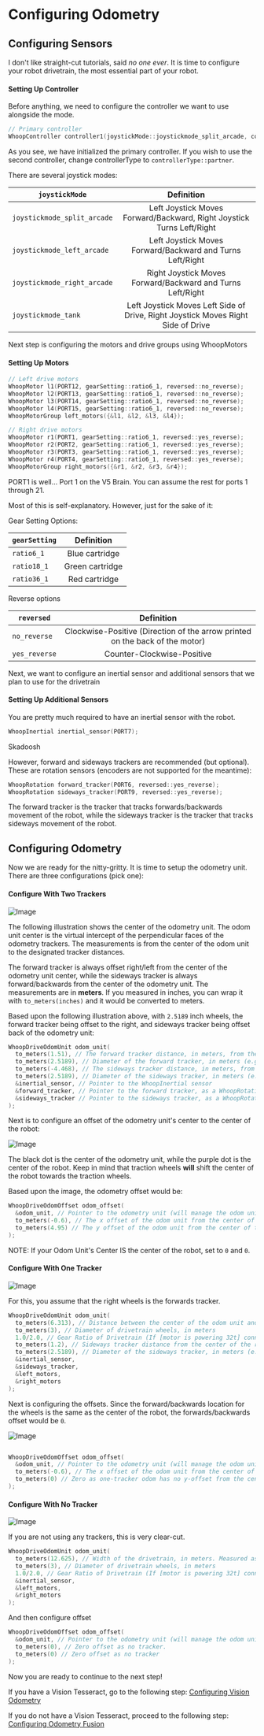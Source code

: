 # Configuring Odometry

## Configuring Sensors

I don't like straight-cut tutorials, said *no one ever*. It is time to configure your robot drivetrain,
the most essential part of your robot.

#### Setting Up Controller

Before anything, we need to configure the controller we want to use alongside the mode.

```cpp
// Primary controller
WhoopController controller1(joystickMode::joystickmode_split_arcade, controllerType::primary);
```
As you see, we have initialized the primary controller. If you wish to use the second controller, change controllerType to ```controllerType::partner```.

There are several joystick modes:

| ```joystickMode```     | Definition | 
|----------|:--------:|
| ```joystickmode_split_arcade```    | Left Joystick Moves Forward/Backward, Right Joystick Turns Left/Right     |
| ```joystickmode_left_arcade```    | Left Joystick Moves Forward/Backward and Turns Left/Right     |
| ```joystickmode_right_arcade```    | Right Joystick Moves Forward/Backward and Turns Left/Right     |
| ```joystickmode_tank```    | Left Joystick Moves Left Side of Drive, Right Joystick Moves Right Side of Drive     |

Next step is configuring the motors and drive groups using WhoopMotors

#### Setting Up Motors

```cpp
// Left drive motors
WhoopMotor l1(PORT12, gearSetting::ratio6_1, reversed::no_reverse);
WhoopMotor l2(PORT13, gearSetting::ratio6_1, reversed::no_reverse);
WhoopMotor l3(PORT14, gearSetting::ratio6_1, reversed::no_reverse);
WhoopMotor l4(PORT15, gearSetting::ratio6_1, reversed::no_reverse);
WhoopMotorGroup left_motors({&l1, &l2, &l3, &l4});

// Right drive motors
WhoopMotor r1(PORT1, gearSetting::ratio6_1, reversed::yes_reverse);
WhoopMotor r2(PORT2, gearSetting::ratio6_1, reversed::yes_reverse);
WhoopMotor r3(PORT3, gearSetting::ratio6_1, reversed::yes_reverse);
WhoopMotor r4(PORT4, gearSetting::ratio6_1, reversed::yes_reverse);
WhoopMotorGroup right_motors({&r1, &r2, &r3, &r4});
```

PORT1 is well... Port 1 on the V5 Brain. You can assume the rest for ports 1 through 21.

Most of this is self-explanatory. However, just for the sake of it:

Gear Setting Options:

| ```gearSetting```     | Definition | 
|----------|:--------:|
| ```ratio6_1```    | Blue cartridge     |
| ```ratio18_1```    | Green cartridge     |
| ```ratio36_1```    | Red cartridge     |

Reverse options

| ```reversed```     | Definition | 
|----------|:--------:|
| ```no_reverse```    | Clockwise-Positive (Direction of the arrow printed on the back of the motor)     |
| ```yes_reverse```    | Counter-Clockwise-Positive     |

Next, we want to configure an inertial sensor and additional sensors that we plan to use for the drivetrain

#### Setting Up Additional Sensors

You are pretty much required to have an inertial sensor with the robot.

```cpp
WhoopInertial inertial_sensor(PORT7);
```

Skadoosh

However, forward and sideways trackers are recommended (but optional). These are rotation sensors (encoders are not supported for the meantime):

```cpp
WhoopRotation forward_tracker(PORT6, reversed::yes_reverse);
WhoopRotation sideways_tracker(PORT9, reversed::yes_reverse);
```

The forward tracker is the tracker that tracks forwards/backwards movement of the robot, while the sideways tracker is the tracker that tracks sideways movement of the robot.

## Configuring Odometry

Now we are ready for the nitty-gritty. It is time to setup the odometry unit. There are three configurations (pick one):

#### Configure With Two Trackers

![Image](../images/OdomUnitCenter.png)

The following illustration shows the center of the odometry unit. The odom unit center is the virtual intercept of the perpendicular faces of the odometry trackers. The measurements is from the center of the odom unit to the designated tracker distances.

The forward tracker is always offset right/left from the center of the odometry unit center, while the sideways tracker is always forward/backwards from the center of the odometry unit. The measurements are in **meters**. If you measured in inches, you can wrap it with ```to_meters(inches)``` and it would be converted to meters.

Based upon the following illustration above, with ```2.5189``` inch wheels, the forward tracker being offset to the right, and sideways tracker being offset back of the odometry unit:

```cpp
WhoopDriveOdomUnit odom_unit(
  to_meters(1.51), // The forward tracker distance, in meters, from the odom unit's center. (positive implies a shift to the right from the odom unit's center)
  to_meters(2.5189), // Diameter of the forward tracker, in meters (e.g., 0.08255 for 3.25-inch wheels).
  to_meters(-4.468), // The sideways tracker distance, in meters, from the odom unit's center (positive implies a shift forward from the odom unit center)
  to_meters(2.5189), // Diameter of the sideways tracker, in meters (e.g., 0.08255 for 3.25-inch wheels).
  &inertial_sensor, // Pointer to the WhoopInertial sensor
  &forward_tracker, // Pointer to the forward tracker, as a WhoopRotation sensor
  &sideways_tracker // Pointer to the sideways tracker, as a WhoopRotation sensor
);

```

Next is to configure an offset of the odometry unit's center to the center of the robot:

![Image](../images/OdomUnitOffsets.png)

The black dot is the center of the odometry unit, while the purple dot is the center of the robot. Keep in mind that traction wheels **will** shift the center of the robot towards the traction wheels.

Based upon the image, the odometry offset would be:

```cpp
WhoopDriveOdomOffset odom_offset(
  &odom_unit, // Pointer to the odometry unit (will manage the odom unit)
  to_meters(-0.6), // The x offset of the odom unit from the center of the robot (positive implies a shift right from the center of the robot).
  to_meters(4.95) // The y offset of the odom unit from the center of the robot (positive implies a shift forward from the center of the robot).
);
```

NOTE: If your Odom Unit's Center IS the center of the robot, set to ```0``` and ```0```.

#### Configure With One Tracker

![Image](../images/OneWheelOdomCenter.png)

For this, you assume that the right wheels is the forwards tracker.

```cpp
WhoopDriveOdomUnit odom_unit(
  to_meters(6.313), // Distance between the center of the odom unit and the right wheels, in meters.
  to_meters(3), // Diameter of drivetrain wheels, in meters 
  1.0/2.0, // Gear Ratio of Drivetrain (If [motor is powering 32t] connected to [64t sharing shaft with drive wheel], it would be ratio = 32/64 = 1.0/2.0) 
  to_meters(1.2), // Sideways tracker distance from the center of the robot's rotation. (positive implies a shift forward from the drivetrain's center)
  to_meters(2.5189), // Diameter of the sideways tracker, in meters (e.g., 0.08255 for 3.25-inch wheels).
  &inertial_sensor, 
  &sideways_tracker, 
  &left_motors, 
  &right_motors
);
```

Next is configuring the offsets. Since the forward/backwards location for the wheels is the same as the center of the robot, the forwards/backwards offset would be ```0```.

![Image](../images/OneWheelOdomOffsets.png)

```cpp

WhoopDriveOdomOffset odom_offset(
  &odom_unit, // Pointer to the odometry unit (will manage the odom unit)
  to_meters(-0.6), // The x offset of the odom unit from the center of the robot (positive implies a shift right from the center of the robot).
  to_meters(0) // Zero as one-tracker odom has no y-offset from the center of the robot
);
```

#### Configure With No Tracker

![Image](../images/NoWheelOdom.png)

If you are not using any trackers, this is very clear-cut.


```cpp
WhoopDriveOdomUnit odom_unit(
  to_meters(12.625), // Width of the drivetrain, in meters. Measured as the distance between the left wheels and right wheels
  to_meters(3), // Diameter of drivetrain wheels, in meters 
  1.0/2.0, // Gear Ratio of Drivetrain (If [motor is powering 32t] connected to [64t sharing shaft with drive wheel], it would be ratio = 32/64 = 1.0/2.0) 
  &inertial_sensor, 
  &left_motors, 
  &right_motors
);
```

And then configure offset

```cpp
WhoopDriveOdomOffset odom_offset(
  &odom_unit, // Pointer to the odometry unit (will manage the odom unit)
  to_meters(0), // Zero offset as no tracker.
  to_meters(0) // Zero offset as no tracker
);
```

Now you are ready to continue to the next step!

If you have a Vision Tesseract, go to the following step: [Configuring Vision Odometry](ConfiguringVisionOdom/README.md)

If you do not have a Vision Tesseract, proceed to the following step: [Configuring Odometry Fusion](ConfiguringOdomFusion/README.md)